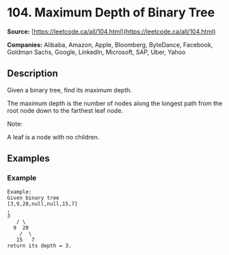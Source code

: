 # 104. Maximum Depth of Binary Tree

**Source:** [https://leetcode.ca/all/104.html](https://leetcode.ca/all/104.html)

**Companies:** Alibaba, Amazon, Apple, Bloomberg, ByteDance, Facebook, Goldman Sachs, Google, LinkedIn, Microsoft, SAP, Uber, Yahoo

## Description

Given a binary tree, find its maximum depth.

The maximum depth is the number of nodes along the longest path from the root node down to
        the farthest leaf node.

Note:

A leaf is a node with no children.

## Examples

### Example

```
Example:
Given binary tree
[3,9,20,null,null,15,7]
,
3
   / \
  9  20
    /  \
   15   7
return its depth = 3.
```

